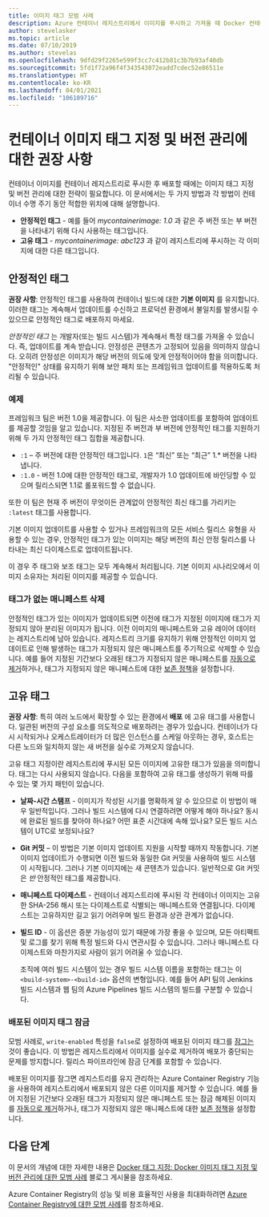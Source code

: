 ```yaml
---
title: 이미지 태그 모범 사례
description: Azure 컨테이너 레지스트리에서 이미지를 푸시하고 가져올 때 Docker 컨테이너 이미지 태그 지정 및 버전 관리에 대한 모범 사례
author: stevelasker
ms.topic: article
ms.date: 07/10/2019
ms.author: stevelas
ms.openlocfilehash: 9dfd29f2265e599f3cc7c412b81c3b7b93af40db
ms.sourcegitcommit: 5fd1f72a96f4f343543072eadd7cdec52e86511e
ms.translationtype: HT
ms.contentlocale: ko-KR
ms.lasthandoff: 04/01/2021
ms.locfileid: "106109716"
---
```

# <a name="recommendations-for-tagging-and-versioning-container-images"></a>컨테이너 이미지 태그 지정 및 버전 관리에 대한 권장 사항

컨테이너 이미지를 컨테이너 레지스트리로 푸시한 후 배포할 때에는 이미지 태그 지정 및 버전 관리에 대한 전략이 필요합니다. 이 문서에서는 두 가지 방법과 각 방법이 컨테이너 수명 주기 동안 적합한 위치에 대해 설명합니다.

* **안정적인 태그** - 예를 들어 *mycontainerimage: 1.0* 과 같은 주 버전 또는 부 버전을 나타내기 위해 다시 사용하는 태그입니다.
* **고유 태그** - *mycontainerimage: abc123* 과 같이 레지스트리에 푸시하는 각 이미지에 대한 다른 태그입니다.

## <a name="stable-tags"></a>안정적인 태그

**권장 사항**: 안정적인 태그를 사용하여 컨테이너 빌드에 대한 **기본 이미지** 를 유지합니다. 이러한 태그는 계속해서 업데이트를 수신하고 프로덕션 환경에서 불일치를 발생시킬 수 있으므로 안정적인 태그로 배포하지 마세요.

*안정적인 태그* 는 개발자(또는 빌드 시스템)가 계속해서 특정 태그를 가져올 수 있습니다. 즉, 업데이트를 계속 받습니다. 안정성은 콘텐츠가 고정되어 있음을 의미하지 않습니다. 오히려 안정성은 이미지가 해당 버전의 의도에 맞게 안정적이어야 함을 의미합니다. "안정적인" 상태를 유지하기 위해 보안 패치 또는 프레임워크 업데이트를 적용하도록 처리될 수 있습니다.

### <a name="example"></a>예제

프레임워크 팀은 버전 1.0을 제공합니다. 이 팀은 사소한 업데이트를 포함하여 업데이트를 제공할 것임을 알고 있습니다. 지정된 주 버전과 부 버전에 안정적인 태그를 지원하기 위해 두 가지 안정적인 태그 집합을 제공합니다.

* `:1` – 주 버전에 대한 안정적인 태그입니다. `1`은 “최신” 또는 “최근” 1.* 버전을 나타냅니다.
* `:1.0` - 버전 1.0에 대한 안정적인 태그로, 개발자가 1.0 업데이트에 바인딩할 수 있으며 릴리스되면 1.1로 롤포워드할 수 없습니다.

또한 이 팀은 현재 주 버전이 무엇이든 관계없이 안정적인 최신 태그를 가리키는 `:latest` 태그를 사용합니다.

기본 이미지 업데이트를 사용할 수 있거나 프레임워크의 모든 서비스 릴리스 유형을 사용할 수 있는 경우, 안정적인 태그가 있는 이미지는 해당 버전의 최신 안정 릴리스를 나타내는 최신 다이제스트로 업데이트됩니다.

이 경우 주 태그와 보조 태그는 모두 계속해서 처리됩니다. 기본 이미지 시나리오에서 이미지 소유자는 처리된 이미지를 제공할 수 있습니다.

### <a name="delete-untagged-manifests"></a>태그가 없는 매니페스트 삭제

안정적인 태그가 있는 이미지가 업데이트되면 이전에 태그가 지정된 이미지에 태그가 지정되지 않아 분리된 이미지가 됩니다. 이전 이미지의 매니페스트와 고유 레이어 데이터는 레지스트리에 남아 있습니다. 레지스트리 크기를 유지하기 위해 안정적인 이미지 업데이트로 인해 발생하는 태그가 지정되지 않은 매니페스트를 주기적으로 삭제할 수 있습니다. 예를 들어 지정된 기간보다 오래된 태그가 지정되지 않은 매니페스트를 [자동으로 제거](container-registry-auto-purge.md)하거나, 태그가 지정되지 않은 매니페스트에 대한 [보존 정책](container-registry-retention-policy.md)을 설정합니다.

## <a name="unique-tags"></a>고유 태그

**권장 사항**: 특히 여러 노드에서 확장할 수 있는 환경에서 **배포** 에 고유 태그를 사용합니다. 일관된 버전의 구성 요소를 의도적으로 배포하려는 경우가 있습니다. 컨테이너가 다시 시작되거나 오케스트레이터가 더 많은 인스턴스를 스케일 아웃하는 경우, 호스트는 다른 노드와 일치하지 않는 새 버전을 실수로 가져오지 않습니다.

고유 태그 지정이란 레지스트리에 푸시된 모든 이미지에 고유한 태그가 있음을 의미합니다. 태그는 다시 사용되지 않습니다. 다음을 포함하여 고유 태그를 생성하기 위해 따를 수 있는 몇 가지 패턴이 있습니다.

* **날짜-시간 스탬프** - 이미지가 작성된 시기를 명확하게 알 수 있으므로 이 방법이 매우 일반적입니다. 그러나 빌드 시스템에 다시 연결하려면 어떻게 해야 하나요? 동시에 완료된 빌드를 찾아야 하나요? 어떤 표준 시간대에 속해 있나요? 모든 빌드 시스템이 UTC로 보정되나요?
* **Git 커밋** – 이 방법은 기본 이미지 업데이트 지원을 시작할 때까지 작동합니다. 기본 이미지 업데이트가 수행되면 이전 빌드와 동일한 Git 커밋을 사용하여 빌드 시스템이 시작됩니다. 그러나 기본 이미지에는 새 콘텐츠가 있습니다. 일반적으로 Git 커밋은 *반* 안정적인 태그를 제공합니다.
* **매니페스트 다이제스트** - 컨테이너 레지스트리에 푸시된 각 컨테이너 이미지는 고유한 SHA-256 해시 또는 다이제스트로 식별되는 매니페스트와 연결됩니다. 다이제스트는 고유하지만 길고 읽기 어려우며 빌드 환경과 상관 관계가 없습니다.
* **빌드 ID** - 이 옵션은 증분 가능성이 있기 때문에 가장 좋을 수 있으며, 모든 아티팩트 및 로그를 찾기 위해 특정 빌드와 다시 연관시킬 수 있습니다. 그러나 매니페스트 다이제스트와 마찬가지로 사람이 읽기 어려울 수 있습니다.

  조직에 여러 빌드 시스템이 있는 경우 빌드 시스템 이름을 포함하는 태그는 이 `<build-system>-<build-id>` 옵션의 변형입니다. 예를 들어 API 팀의 Jenkins 빌드 시스템과 웹 팀의 Azure Pipelines 빌드 시스템의 빌드를 구분할 수 있습니다.

### <a name="lock-deployed-image-tags"></a>배포된 이미지 태그 잠금

모범 사례로, `write-enabled` 특성을 `false`로 설정하여 배포된 이미지 태그를 [잠그는](container-registry-image-lock.md) 것이 좋습니다. 이 방법은 레지스트리에서 이미지를 실수로 제거하여 배포가 중단되는 문제를 방지합니다. 릴리스 파이프라인에 잠금 단계를 포함할 수 있습니다.

배포된 이미지를 잠그면 레지스트리를 유지 관리하는 Azure Container Registry 기능을 사용하여 레지스트리에서 배포되지 않은 다른 이미지를 제거할 수 있습니다. 예를 들어 지정된 기간보다 오래된 태그가 지정되지 않은 매니페스트 또는 잠금 해제된 이미지를 [자동으로 제거](container-registry-auto-purge.md)하거나, 태그가 지정되지 않은 매니페스트에 대한 [보존 정책](container-registry-retention-policy.md)을 설정합니다.

## <a name="next-steps"></a>다음 단계

이 문서의 개념에 대한 자세한 내용은 [Docker 태그 지정: Docker 이미지 태그 지정 및 버전 관리에 대한 모범 사례](https://stevelasker.blog/2018/03/01/docker-tagging-best-practices-for-tagging-and-versioning-docker-images/) 블로그 게시물을 참조하세요.

Azure Container Registry의 성능 및 비용 효율적인 사용을 최대화하려면 [Azure Container Registry에 대한 모범 사례](container-registry-best-practices.md)를 참조하세요.

<!-- IMAGES -->


<!-- LINKS - Internal -->

